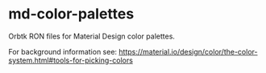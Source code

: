 # md-color-palettes
Orbtk RON files for Material Design color palettes.

For background information see:
https://material.io/design/color/the-color-system.html#tools-for-picking-colors
